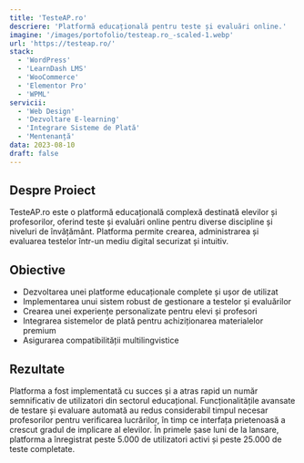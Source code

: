 ```yaml
---
title: 'TesteAP.ro'
descriere: 'Platformă educațională pentru teste și evaluări online.'
imagine: '/images/portofolio/testeap.ro_-scaled-1.webp'
url: 'https://testeap.ro/'
stack:
  - 'WordPress'
  - 'LearnDash LMS'
  - 'WooCommerce'
  - 'Elementor Pro'
  - 'WPML'
servicii:
  - 'Web Design'
  - 'Dezvoltare E-learning'
  - 'Integrare Sisteme de Plată'
  - 'Mentenanță'
data: 2023-08-10
draft: false
---
```


## Despre Proiect

TesteAP.ro este o platformă educațională complexă destinată elevilor și profesorilor, oferind teste și evaluări online pentru diverse discipline și niveluri de învățământ. Platforma permite crearea, administrarea și evaluarea testelor într-un mediu digital securizat și intuitiv.

## Obiective

- Dezvoltarea unei platforme educaționale complete și ușor de utilizat
- Implementarea unui sistem robust de gestionare a testelor și evaluărilor
- Crearea unei experiențe personalizate pentru elevi și profesori
- Integrarea sistemelor de plată pentru achiziționarea materialelor premium
- Asigurarea compatibilității multilingvistice

## Rezultate

Platforma a fost implementată cu succes și a atras rapid un număr semnificativ de utilizatori din sectorul educațional. Funcționalitățile avansate de testare și evaluare automată au redus considerabil timpul necesar profesorilor pentru verificarea lucrărilor, în timp ce interfața prietenoasă a crescut gradul de implicare al elevilor. În primele șase luni de la lansare, platforma a înregistrat peste 5.000 de utilizatori activi și peste 25.000 de teste completate.